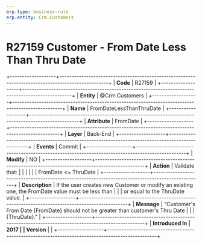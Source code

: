 ```yaml
---
erp.type: business-rule
erp.entity: Crm.Customers
---
```


# R27159 Customer - From Date Less Than Thru Date
+-------------------+--------------------------------------------------------------------------------------------------+
| **Code**          | R27159                                                                                           |
+-------------------+--------------------------------------------------------------------------------------------------+
| **Entity**        | @Crm.Customers                                                                                         |
+-------------------+--------------------------------------------------------------------------------------------------+
| **Name**          | FromDateLessThanThruDate                                                                         |
+-------------------+--------------------------------------------------------------------------------------------------+
| **Attribute**     | FromDate                                                                                         |
+-------------------+--------------------------------------------------------------------------------------------------+
| **Layer**         | Back-End                                                                                         |
+-------------------+--------------------------------------------------------------------------------------------------+
| **Events**        | Commit                                                                                           |
+-------------------+--------------------------------------------------------------------------------------------------+
| **Modify**        | NO                                                                                               |
+-------------------+--------------------------------------------------------------------------------------------------+
| **Action**        | Validate that:                                                                                   |
|                   |                                                                                                  |
|                   | FromDate \<= ThruDate                                                                            |
+-------------------+--------------------------------------------------------------------------------------------------+
| **Description**   | If the user creates new Customer or modify an existing one, the FromDate value must be less than |
|                   | or equal to the ThruDate value.                                                                  |
+-------------------+--------------------------------------------------------------------------------------------------+
| **Message**       | \"Customer\'s From Date {FromDate} should not be greater than customer\'s Thru Date              |
|                   | {ThruDate}.\"                                                                                    |
+-------------------+--------------------------------------------------------------------------------------------------+
| **Introduced In   | 2017                                                                                             |
| Version**         |                                                                                                  |
+-------------------+--------------------------------------------------------------------------------------------------+

  

  

  
